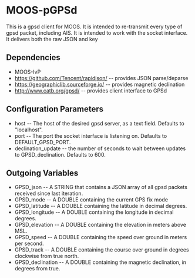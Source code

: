 # MOOS-pGPSd
This is a gpsd client for MOOS. It is intended to re-transmit every type of gpsd packet, including AIS. It is intended to work with the socket interface. It delivers both the raw JSON and key  

## Dependencies
* MOOS-IvP
* https://github.com/Tencent/rapidjson/ -- provides JSON parse/deparse
* https://geographiclib.sourceforge.io/ -- provides magnetic declination
* http://www.catb.org/gpsd/ -- provides client interface to GPSd

## Configuration Parameters
* host -- The host of the desired gpsd server, as a text field. Defaults to "localhost". 
* port -- The port the socket interface is listening on. Defaults to DEFAULT_GPSD_PORT.
* declination_update -- the number of seconds to wait between updates to GPSD_declination. Defaults to 600.

## Outgoing Variables
* GPSD_json -- A STRING that contains a JSON array of all gpsd packets received since last iteration.
* GPSD_mode -- A DOUBLE containing the current GPS fix mode
* GPSD_latitude -- A DOUBLE containing the latitude in decimal degrees.
* GPSD_longitude -- A DOUBLE containing the longitude in decimal degrees.
* GPSD_elevation -- A DOUBLE containing the elevation in meters above MSL.
* GPSD_speed -- A DOUBLE containing the speed over ground in meters per second.
* GPSD_track -- A DOUBLE containing the course over ground in degrees clockwise from true north. 
* GPSD_declination -- A DOUBLE containing the magnetic declination, in degrees from true.
